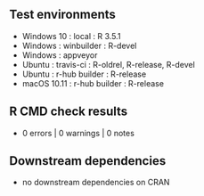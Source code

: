 ## Test environments

- Windows 10  : local         : R 3.5.1
- Windows     : winbuilder    : R-devel
- Windows     : appveyor
- Ubuntu      : travis-ci     : R-oldrel, R-release, R-devel
- Ubuntu      : r-hub builder : R-release
- macOS 10.11 : r-hub builder : R-release


## R CMD check results

- 0 errors | 0 warnings | 0 notes


## Downstream dependencies

- no downstream dependencies on CRAN
